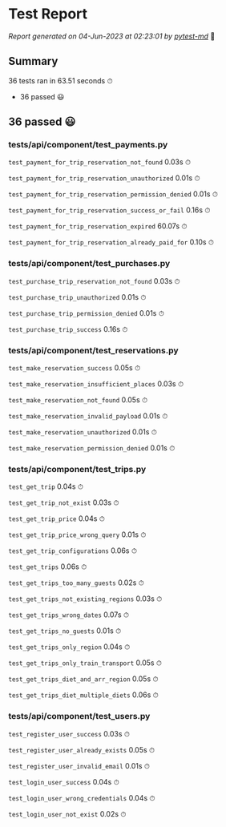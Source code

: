# Test Report

*Report generated on 04-Jun-2023 at 02:23:01 by [pytest-md]* 📝

[pytest-md]: https://github.com/hackebrot/pytest-md

## Summary

36 tests ran in 63.51 seconds ⏱

- 36 passed 😃

## 36 passed 😃

### tests/api/component/test_payments.py

`test_payment_for_trip_reservation_not_found` 0.03s ⏱

`test_payment_for_trip_reservation_unauthorized` 0.01s ⏱

`test_payment_for_trip_reservation_permission_denied` 0.01s ⏱

`test_payment_for_trip_reservation_success_or_fail` 0.16s ⏱

`test_payment_for_trip_reservation_expired` 60.07s ⏱

`test_payment_for_trip_reservation_already_paid_for` 0.10s ⏱

### tests/api/component/test_purchases.py

`test_purchase_trip_reservation_not_found` 0.03s ⏱

`test_purchase_trip_unauthorized` 0.01s ⏱

`test_purchase_trip_permission_denied` 0.01s ⏱

`test_purchase_trip_success` 0.16s ⏱

### tests/api/component/test_reservations.py

`test_make_reservation_success` 0.05s ⏱

`test_make_reservation_insufficient_places` 0.03s ⏱

`test_make_reservation_not_found` 0.05s ⏱

`test_make_reservation_invalid_payload` 0.01s ⏱

`test_make_reservation_unauthorized` 0.01s ⏱

`test_make_reservation_permission_denied` 0.01s ⏱

### tests/api/component/test_trips.py

`test_get_trip` 0.04s ⏱

`test_get_trip_not_exist` 0.03s ⏱

`test_get_trip_price` 0.04s ⏱

`test_get_trip_price_wrong_query` 0.01s ⏱

`test_get_trip_configurations` 0.06s ⏱

`test_get_trips` 0.06s ⏱

`test_get_trips_too_many_guests` 0.02s ⏱

`test_get_trips_not_existing_regions` 0.03s ⏱

`test_get_trips_wrong_dates` 0.07s ⏱

`test_get_trips_no_guests` 0.01s ⏱

`test_get_trips_only_region` 0.04s ⏱

`test_get_trips_only_train_transport` 0.05s ⏱

`test_get_trips_diet_and_arr_region` 0.05s ⏱

`test_get_trips_diet_multiple_diets` 0.06s ⏱

### tests/api/component/test_users.py

`test_register_user_success` 0.03s ⏱

`test_register_user_already_exists` 0.05s ⏱

`test_register_user_invalid_email` 0.01s ⏱

`test_login_user_success` 0.04s ⏱

`test_login_user_wrong_credentials` 0.04s ⏱

`test_login_user_not_exist` 0.02s ⏱
